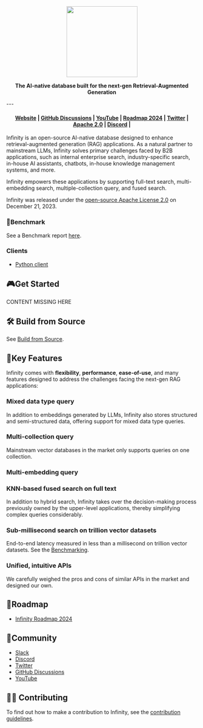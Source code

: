 
<div align="center">
  <img width="187" src="https://user-images.githubusercontent.com/93570324/234292265-889228a8-7a68-4e2d-b891-f75262410af1.png"/>
</div>

<p align="center">
    <b>The AI-native database built for the next-gen Retrieval-Augmented Generation</b>
</p>
---
<h4 align="center">
  <a href="https://www.example.com">Website</a> |
  <a href="https://www.example.com">GitHub Discussions</a> |
  <a href="https://www.youtube.com/@InfiniFlow-AI">YouTube</a> |
  <a href="https://www.meilisearch.com/pricing?utm_campaign=oss&utm_source=github&utm_medium=meilisearch&utm_content=nav">Roadmap 2024</a> |
  <a href="https://twitter.com/infiniflowai">Twitter</a> |
  <a href="https://github.com/infiniflow/infinity/blob/main/LICENSE">Apache 2.0</a> |
  <a href="https://discord.gg/6Zex37FE">Discord</a> |
</h4>


Infinity is an open-source AI-native database designed to enhance retrieval-augmented generation (RAG) applications. As a natural partner to mainstream LLMs, Infinity solves primary challenges faced by B2B applications, such as internal enterprise search, industry-specific search, in-house AI assistants, chatbots, in-house knowledge management systems, and more.

Infinity empowers these applications by supporting full-text search, multi-embedding search, multiple-collection query, and fused search. 

Infinity was released under the [open-source Apache License 2.0](https://github.com/infiniflow/infinity/blob/master/LICENSE) on December 21, 2023.

### 🧐Benchmark

See a Benchmark report [here]().

### Clients

- [Python client]()


## 🎮Get Started

CONTENT MISSING HERE

## 🛠️ Build from Source

See [Build from Source](build_from_source.md).



## 🌟Key Features

Infinity comes with **flexibility**, **performance**, **ease-of-use**, and many features designed to address the challenges facing the next-gen RAG applications:

### Mixed data type query

In addition to embeddings generated by LLMs, Infinity also stores structured and semi-structured data, offering support for mixed data type queries.

### Multi-collection query

Mainstream vector databases in the market only supports queries on one collection.

### Multi-embedding query

### KNN-based fused search on full text

In addition to hybrid search, Infinity takes over the decision-making process previously owned by the upper-level applications, thereby simplifying complex queries considerably.

### Sub-millisecond search on trillion vector datasets

End-to-end latency measured in less than a millisecond on trillion vector datasets. See the [Benchmarking](https://www.example.com).

### Unified, intuitive APIs

We carefully weighed the pros and cons of similar APIs in the market and designed our own.

## 📑Roadmap

- [Infinity Roadmap 2024]()

## 🙌Community

- [Slack](https://join.slack.com/t/infiniflowai/shared_invite/zt-28bstxmrq-WBW7_oyDqct~s8gnYe_6ug)
- [Discord](https://discord.gg/6Zex37FE)
- [Twitter](https://twitter.com/infiniflowai)
- [GitHub Discussions](https://github.com/infiniflow/infinity/discussions)
- [YouTube](https://www.youtube.com/@InfiniFlow-AI)


## 👩‍💻 Contributing

To find out how to make a contribution to Infinity, see the [contribution guidelines](CONTRIBUTING.md).
